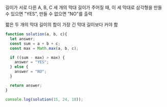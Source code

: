 길이가 서로 다른 A, B, C 세 개의 막대 길이가 주어질 때,
이 세 막대로 삼각형을 만들 수 있으면 "YES", 만들 수 없으면 "NO"를 출력

짧은 두 개의 막대 길이의 합이 가장 긴 막대 길이보다 커야 함

```js
function solution(a, b, c){
  let answer;
  const sum = a + b + c;
  const max = Math.max(a, b, c);

  if ((sum - max) > max) {
    answer = "YES";
  } else {
    answer = "NO";
  }

  return answer;
}

console.log(solution(15, 24, 18));
```
